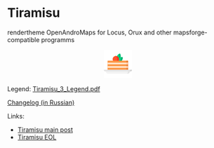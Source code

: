 # Tiramisu

 rendertheme OpenAndroMaps for Locus, Orux and other mapsforge-compatible programms
<div align="center">

![Tiramisu.png](Tiramisu.png)

</div>

Legend: [Tiramisu_3_Legend.pdf](Tiramisu_3_Legend.pdf)

[Changelog (in Russian)](Tiramisu-changelog.txt)  

Links:

- [Tiramisu main post](https://tartamillo.wordpress.com/tiramisu/)
- [Tiramisu EOL](https://tartamillo.wordpress.com/2022/01/03/tiramisu-eol/)
